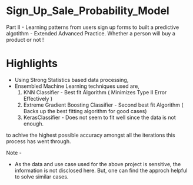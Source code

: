 # Sign_Up_Sale_Probability_Model
Part II - Learning patterns from users sign up forms to built a predictive algotithm - Extended Advanced Practice.
          Whether a person will buy a product or not !
                    
# Highlights
* Using Strong Statistics based data processing,
* Ensembled Machine Learning techniques used are, 
  1. KNN Classifier - Best fit Algorithm ( Minimizes Type II Error Effectively )
  2. Extreme Gradient Boosting Classifier - Second best fit Algorithm ( Backs up the best fitting algorithm for good cases)
  3. KerasClassifier - Does not seem to fit well since the data is not enough.
  
to achive the highest possible accuracy amongst all the iterations this process has went through.

Note - 
* As the data and use case used for the above project is sensitive, the information is not disclosed here.
But, one can find the approch helpful to solve similar cases.

